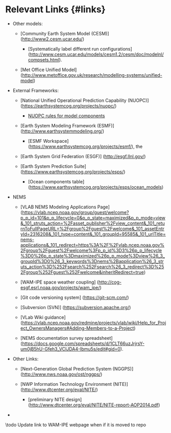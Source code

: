 Relevant Links {#links}
==============

* Other models:

  * [Community Earth System Model (CESM)] (http://www2.cesm.ucar.edu/)

    * [Systematically label different run configurations] (http://www.cesm.ucar.edu/models/cesm1.2/cesm/doc/modelnl/compsets.html).

  * [Met Office Unified Model] (http://www.metoffice.gov.uk/research/modelling-systems/unified-model)

* External Frameworks:

  * [National Unified Operational Prediction Capability (NUOPC)] (https://earthsystemcog.org/projects/nuopc/)

    * [NUOPC rules for model components](https://earthsystemcog.org/projects/nuopc/compliance_testing)

  * [Earth System Modeling Framework (ESMF)] (http://www.earthsystemmodeling.org/)

    * [ESMF Workspace] (https://www.earthsystemcog.org/projects/esmf/), the

  * [Earth System Grid Federation (ESGF)] (http://esgf.llnl.gov/)

  * [Earth System Prediction Suite] (https://www.earthsystemcog.org/projects/esps/)

    * [Ocean components table] (https://www.earthsystemcog.org/projects/esps/ocean_models)

* NEMS

  * [VLAB NEMS Modeling Applications Page] (https://vlab.ncep.noaa.gov/group/guest/welcome?p_p_id=101&p_p_lifecycle=0&p_p_state=maximized&p_p_mode=view&_101_struts_action=%2Fasset_publisher%2Fview_content&_101_returnToFullPageURL=%2Fgroup%2Fguest%2Fwelcome&_101_assetEntryId=2316208&_101_type=content&_101_groupId=95585&_101_urlTitle=nems-applications&_101_redirect=https%3A%2F%2Fvlab.ncep.noaa.gov%2Fgroup%2Fguest%2Fwelcome%3Fp_p_id%3D3%26p_p_lifecycle%3D0%26p_p_state%3Dmaximized%26p_p_mode%3Dview%26_3_groupId%3D0%26_3_keywords%3Dnems%2Bapplication%26_3_struts_action%3D%252Fsearch%252Fsearch%26_3_redirect%3D%252Fgroup%252Fguest%252Fwelcome&inheritRedirect=true)

  * [WAM-IPE space weather coupling] (http://cog-esgf.esrl.noaa.gov/projects/wam_ipe/)

  * [Git code versioning system] (https://git-scm.com/)

  * [Subversion (SVN)] (https://subversion.apache.org/)

  * [VLab Wiki guidance] (https://vlab.ncep.noaa.gov/redmine/projects/vlab/wiki/Help_for_Project_OwnersManagers#Adding-Members-to-a-Project)

  * [NEMS documentation survey spreadsheet] (https://docs.google.com/spreadsheets/d/1CLT66uzJrjrsY-um0jB5hU-Gfeh3_VCIJDA4-Ibmu5s/edit#gid=0).

* Other Links:

  * [Next-Generation Global Prediction System (NGGPS)] (http://www.nws.noaa.gov/ost/nggps/)

  * [NWP Information Technology Environment (NITE)] (http://www.dtcenter.org/eval/NITE/)

    * [preliminary NITE design] (http://www.dtcenter.org/eval/NITE/NITE-report-AOP2014.pdf)

-

\todo Update link to WAM-IPE webpage when if it is moved to repo
